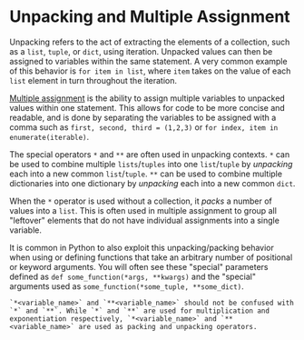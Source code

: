 # Unpacking and Multiple Assignment <!-- omit in toc -->

Unpacking refers to the act of extracting the elements of a collection, such as
a `list`, `tuple`, or `dict`, using iteration. Unpacked values can then be
assigned to variables within the same statement. A very common example of this
behavior is `for item in list`, where `item` takes on the value of each `list`
element in turn throughout the iteration.

[Multiple assignment][multiple-assignment] is the ability to assign multiple
variables to unpacked values within one statement. This allows for code to be
more concise and readable, and is done by separating the variables to be
assigned with a comma such as `first, second, third = (1,2,3)` or
`for index, item in enumerate(iterable)`.

The special operators `*` and `**` are often used in unpacking contexts. `*` can
be used to combine multiple `lists`/`tuples` into one `list`/`tuple` by
_unpacking_ each into a new common `list`/`tuple`. `**` can be used to combine
multiple dictionaries into one dictionary by _unpacking_ each into a new common
`dict`.

When the `*` operator is used without a collection, it _packs_ a number of
values into a `list`. This is often used in multiple assignment to group all
"leftover" elements that do not have individual assignments into a single
variable.

It is common in Python to also exploit this unpacking/packing behavior when
using or defining functions that take an arbitrary number of positional or
keyword arguments. You will often see these "special" parameters defined as
`def some_function(*args, **kwargs)` and the "special" arguments used as
`some_function(*some_tuple, **some_dict)`.

```exercism/caution
`*<variable_name>` and `**<variable_name>` should not be confused with `*` and `**`. While `*` and `**` are used for multiplication and exponentiation respectively, `*<variable_name>` and `**<variable_name>` are used as packing and unpacking operators.
```

[multiple-assignment]:
  https://www.geeksforgeeks.org/assigning-multiple-variables-in-one-line-in-python/
